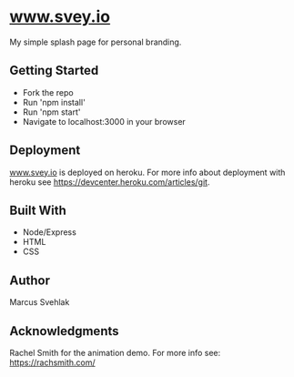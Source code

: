 # www.svey.io

My simple splash page for personal branding.

## Getting Started

* Fork the repo
* Run 'npm install'
* Run 'npm start'
* Navigate to localhost:3000 in your browser

## Deployment

www.svey.io is deployed on heroku. For more info about deployment with heroku see https://devcenter.heroku.com/articles/git. 

## Built With

* Node/Express
* HTML
* CSS

## Author

Marcus Svehlak

## Acknowledgments

Rachel Smith for the animation demo. For more info see: https://rachsmith.com/
